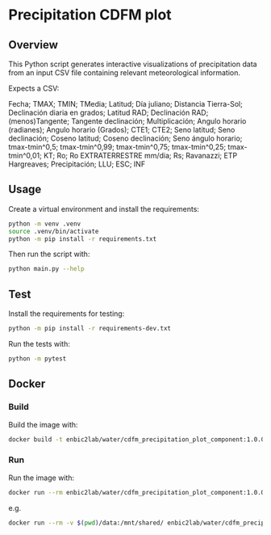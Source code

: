 # Precipitation CDFM plot

## Overview
This Python script generates interactive visualizations of precipitation data from an input CSV file containing relevant meteorological information. 

Expects a CSV:

Fecha;
TMAX;
TMIN;
TMedia;
Latitud;
Día juliano;
Distancia Tierra-Sol;
Declinación diaria en grados;
Latitud RAD;
Declinación RAD;
(menos)Tangente;
Tangente declinación;
Multiplicación;
Angulo horario (radianes);
Angulo horario (Grados);
CTE1;
CTE2;
Seno latitud;
Seno declinación;
Coseno latitud;
Coseno declinación;
Seno ángulo horario;
tmax-tmin^0,5;
tmax-tmin^0,99;
tmax-tmin^0,75;
tmax-tmin^0,25;
tmax-tmin^0,01;
KT;
Ro;
Ro EXTRATERRESTRE mm/dia;
Rs;
Ravanazzi;
ETP Hargreaves;
Precipitación;
LLU;
ESC;
INF

## Usage
Create a virtual environment and install the requirements:

```sh
python -m venv .venv
source .venv/bin/activate
python -m pip install -r requirements.txt
```

Then run the script with:
```sh
python main.py --help
```

## Test
Install the requirements for testing:
```sh
python -m pip install -r requirements-dev.txt
```
Run the tests with:

```sh
python -m pytest
```
## Docker

### Build
Build the image with:

```sh
docker build -t enbic2lab/water/cdfm_precipitation_plot_component:1.0.0 .
```

### Run
Run the image with:

```sh
docker run --rm enbic2lab/water/cdfm_precipitation_plot_component:1.0.0 --help
```

e.g.
```sh
docker run --rm -v $(pwd)/data:/mnt/shared/ enbic2lab/water/cdfm_precipitation_plot_component:1.0.0 --filepath /mnt/shared/ComponentINF.csv --delimiter ";"
```